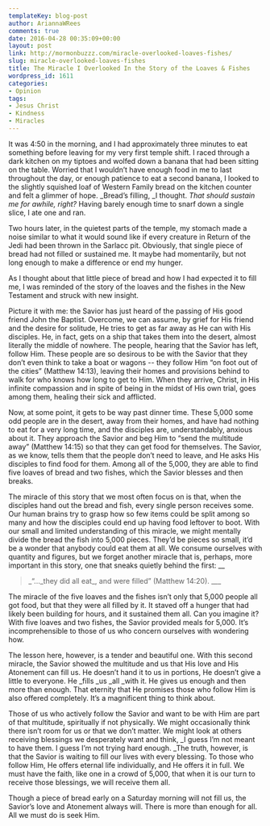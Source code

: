 ```yaml
---
templateKey: blog-post
author: AriannaWRees
comments: true
date: 2016-04-28 00:35:09+00:00
layout: post
link: http://mormonbuzzz.com/miracle-overlooked-loaves-fishes/
slug: miracle-overlooked-loaves-fishes
title: The Miracle I Overlooked In the Story of the Loaves & Fishes
wordpress_id: 1611
categories:
- Opinion
tags:
- Jesus Christ
- Kindness
- Miracles
---
```


It was 4:50 in the morning, and I had approximately three minutes to eat something before leaving for my very first temple shift. I raced through a dark kitchen on my tiptoes and wolfed down a banana that had been sitting on the table. Worried that I wouldn’t have enough food in me to last throughout the day, or enough patience to eat a second banana, I looked to the slightly squished loaf of Western Family bread on the kitchen counter and felt a glimmer of hope. _Bread’s filling, _I thought. _That should sustain me for awhile, right?_ Having barely enough time to snarf down a single slice, I ate one and ran. 

Two hours later, in the quietest parts of the temple, my stomach made a noise similar to what it would sound like if every creature in Return of the Jedi had been thrown in the Sarlacc pit. Obviously, that single piece of bread had not filled or sustained me. It maybe had momentarily, but not long enough to make a difference or end my hunger. 

As I thought about that little piece of bread and how I had expected it to fill me, I was reminded of the story of the loaves and the fishes in the New Testament and struck with new insight. 

Picture it with me: the Savior has just heard of the passing of His good friend John the Baptist. Overcome, we can assume, by grief for His friend and the desire for solitude, He tries to get as far away as He can with His disciples. He, in fact, gets on a ship that takes them into the desert, almost literally the middle of nowhere. The people, hearing that the Savior has left, follow Him. These people are so desirous to be with the Savior that they don’t even think to take a boat or wagons -- they follow Him “on foot out of the cities” (Matthew 14:13), leaving their homes and provisions behind to walk for who knows how long to get to Him. When they arrive, Christ, in His infinite compassion and in spite of being in the midst of His own trial, goes among them, healing their sick and afflicted. 

Now, at some point, it gets to be way past dinner time. These 5,000 some odd people are in the desert, away from their homes, and have had nothing to eat for a very long time, and the disciples are, understandably, anxious about it. They approach the Savior and beg Him to “send the multitude away” (Matthew 14:15) so that they can get food for themselves. The Savior, as we know, tells them that the people don’t need to leave, and He asks His disciples to find food for them. Among all of the 5,000, they are able to find five loaves of bread and two fishes, which the Savior blesses and then breaks. 

The miracle of this story that we most often focus on is that, when the disciples hand out the bread and fish, every single person receives some. Our human brains try to grasp how so few items could be split among so many and how the disciples could end up having food leftover to boot. With our small and limited understanding of this miracle, we might mentally divide the bread the fish into 5,000 pieces. They’d be pieces so small, it’d be a wonder that anybody could eat them at all. We consume ourselves with quantity and figures, but we forget another miracle that is, perhaps, more important in this story, one that sneaks quietly behind the first: 
__


<blockquote>_“..._they did all eat_, and were filled” (Matthew 14:20). ___

</blockquote>


The miracle of the five loaves and the fishes isn’t only that 5,000 people all got food, but that they were all filled by it. It staved off a hunger that had likely been building for hours, and it sustained them all. Can you imagine it? With five loaves and two fishes, the Savior provided meals for 5,000. It’s incomprehensible to those of us who concern ourselves with wondering how. 

The lesson here, however, is a tender and beautiful one. With this second miracle, the Savior showed the multitude and us that His love and His Atonement can fill us. He doesn’t hand it to us in portions, He doesn’t give a little to everyone. He _fills _us _all _with it. He gives us enough and then more than enough. That eternity that He promises those who follow Him is also offered completely. It’s a magnificent thing to think about. 

Those of us who actively follow the Savior and want to be with Him are part of that multitude, spiritually if not physically. We might occasionally think there isn’t room for us or that we don’t matter. We might look at others receiving blessings we desperately want and think, _I guess I’m not meant to have them. I guess I’m not trying hard enough. _The truth, however, is that the Savior is waiting to fill our lives with every blessing. To those who follow Him, He offers eternal life individually, and He offers it in full. We must have the faith, like one in a crowd of 5,000, that when it is our turn to receive those blessings, we will receive them all. 

Though a piece of bread early on a Saturday morning will not fill us, the Savior’s love and Atonement always will. There is more than enough for all. All we must do is seek Him.  

